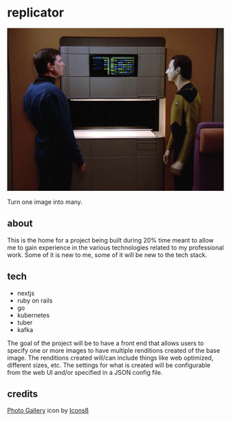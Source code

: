 # replicator

![star trek replicator](./images/st-replicator.png)

Turn one image into many.

## about

This is the home for a project being built during 20% time meant to allow me to gain experience in the various technologies related to my professional work. Some of it is new to me, some of it will be new to the tech stack.

## tech

* nextjs
* ruby on rails
* go
* kubernetes
* tuber
* kafka

The goal of the project will be to have a front end that allows users to specify one or more images to have multiple renditions created of the base image. The renditions created will/can include things like web optimized, different sizes, etc. The settings for what is created will be configurable from the web UI and/or specified in a JSON config file.

## credits

<a target="_blank" href="https://icons8.com/icon/zELcH06HQNGP/photo-gallery">Photo Gallery</a> icon by <a target="_blank" href="https://icons8.com">Icons8</a>
